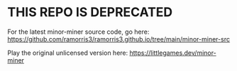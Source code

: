 # THIS REPO IS DEPRECATED
For the latest minor-miner source code, go here: https://github.com/ramorris3/ramorris3.github.io/tree/main/minor-miner-src

Play the original unlicensed version here: https://littlegames.dev/minor-miner
